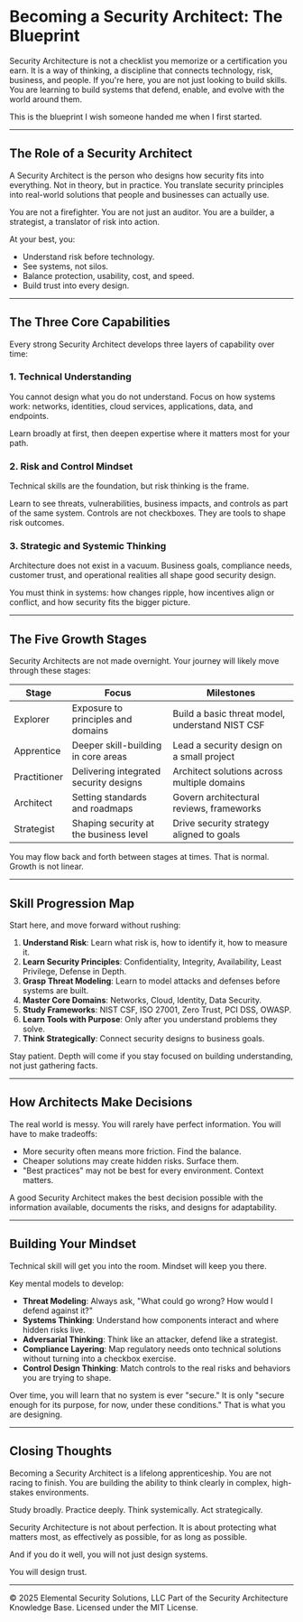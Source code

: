 # Becoming a Security Architect: The Blueprint

Security Architecture is not a checklist you memorize or a certification you earn. It is a way of thinking, a discipline that connects technology, risk, business, and people. If you're here, you are not just looking to build skills. You are learning to build systems that defend, enable, and evolve with the world around them.

This is the blueprint I wish someone handed me when I first started.

---

## The Role of a Security Architect

A Security Architect is the person who designs how security fits into everything. Not in theory, but in practice. You translate security principles into real-world solutions that people and businesses can actually use.

You are not a firefighter. You are not just an auditor. You are a builder, a strategist, a translator of risk into action.

At your best, you:
- Understand risk before technology.
- See systems, not silos.
- Balance protection, usability, cost, and speed.
- Build trust into every design.

---

## The Three Core Capabilities

Every strong Security Architect develops three layers of capability over time:

### 1. Technical Understanding
You cannot design what you do not understand. Focus on how systems work: networks, identities, cloud services, applications, data, and endpoints.

Learn broadly at first, then deepen expertise where it matters most for your path.

### 2. Risk and Control Mindset
Technical skills are the foundation, but risk thinking is the frame.

Learn to see threats, vulnerabilities, business impacts, and controls as part of the same system. Controls are not checkboxes. They are tools to shape risk outcomes.

### 3. Strategic and Systemic Thinking
Architecture does not exist in a vacuum. Business goals, compliance needs, customer trust, and operational realities all shape good security design.

You must think in systems: how changes ripple, how incentives align or conflict, and how security fits the bigger picture.

---

## The Five Growth Stages

Security Architects are not made overnight. Your journey will likely move through these stages:

| Stage        | Focus                                  | Milestones                                      |
|--------------|----------------------------------------|-------------------------------------------------|
| Explorer     | Exposure to principles and domains     | Build a basic threat model, understand NIST CSF |
| Apprentice   | Deeper skill-building in core areas     | Lead a security design on a small project       |
| Practitioner | Delivering integrated security designs | Architect solutions across multiple domains     |
| Architect    | Setting standards and roadmaps         | Govern architectural reviews, frameworks       |
| Strategist   | Shaping security at the business level  | Drive security strategy aligned to goals       |

You may flow back and forth between stages at times. That is normal. Growth is not linear.

---

## Skill Progression Map

Start here, and move forward without rushing:

1. **Understand Risk**: Learn what risk is, how to identify it, how to measure it.
2. **Learn Security Principles**: Confidentiality, Integrity, Availability, Least Privilege, Defense in Depth.
3. **Grasp Threat Modeling**: Learn to model attacks and defenses before systems are built.
4. **Master Core Domains**: Networks, Cloud, Identity, Data Security.
5. **Study Frameworks**: NIST CSF, ISO 27001, Zero Trust, PCI DSS, OWASP.
6. **Learn Tools with Purpose**: Only after you understand problems they solve.
7. **Think Strategically**: Connect security designs to business goals.

Stay patient. Depth will come if you stay focused on building understanding, not just gathering facts.

---

## How Architects Make Decisions

The real world is messy. You will rarely have perfect information. You will have to make tradeoffs:

- More security often means more friction. Find the balance.
- Cheaper solutions may create hidden risks. Surface them.
- "Best practices" may not be best for every environment. Context matters.

A good Security Architect makes the best decision possible with the information available, documents the risks, and designs for adaptability.

---

## Building Your Mindset

Technical skill will get you into the room. Mindset will keep you there.

Key mental models to develop:

- **Threat Modeling**: Always ask, "What could go wrong? How would I defend against it?"
- **Systems Thinking**: Understand how components interact and where hidden risks live.
- **Adversarial Thinking**: Think like an attacker, defend like a strategist.
- **Compliance Layering**: Map regulatory needs onto technical solutions without turning into a checkbox exercise.
- **Control Design Thinking**: Match controls to the real risks and behaviors you are trying to shape.

Over time, you will learn that no system is ever "secure." It is only "secure enough for its purpose, for now, under these conditions." That is what you are designing.

---

## Closing Thoughts

Becoming a Security Architect is a lifelong apprenticeship. You are not racing to finish. You are building the ability to think clearly in complex, high-stakes environments.

Study broadly. Practice deeply. Think systemically. Act strategically.

Security Architecture is not about perfection. It is about protecting what matters most, as effectively as possible, for as long as possible.

And if you do it well, you will not just design systems.

You will design trust.

---
© 2025 Elemental Security Solutions, LLC
Part of the Security Architecture Knowledge Base.
Licensed under the MIT License.
